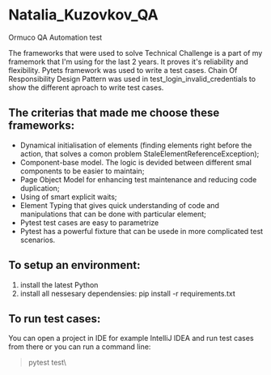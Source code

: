 # Natalia_Kuzovkov_QA
Ormuco QA Automation test

The frameworks that were used to solve Technical Challenge is a part of my framemork that I'm using for the last 2 years. It proves it's reliability and flexibility. Pytets framework was used to write a test cases. Chain Of Responsibility Design Pattern was used in test_login_invalid_credentials to show the different aproach to write test cases.

## The criterias that made me choose these frameworks:
* Dynamical initialisation of elements (finding elements right before the action, that solves a comon problem StaleElementReferenceException);
* Component-base model. The logic is devided between different smal components to be easier to maintain;
* Page Object Model for enhancing test maintenance and reducing code duplication;
* Using of smart explicit waits;
* Element Typing that gives quick understanding of code and manipulations that can be done with particular element;
* Pytest test cases are easy to parametrize
* Pytest has a powerful fixture that can be usede in more complicated test scenarios.

## To setup an environment:
1. install the latest Python
2. install all nessesary dependensies:
   pip install -r requirements.txt
   
## To run test cases:
You can open a project in IDE for example IntelliJ IDEA and run test cases from there or you can run a command line:
> pytest test\